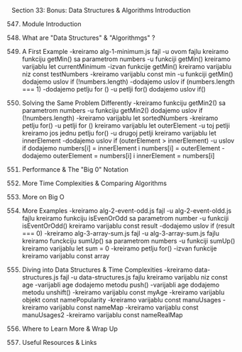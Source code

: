 Section 33: Bonus: Data Structures & Algorithms Introduction

547. Module Introduction

548. What are "Data Structures" & "Algorithmgs" ?

549. A First Example
-kreiramo alg-1-minimum.js fajl
-u ovom fajlu kreiramo funkciju getMin() sa parametrom numbers
-u funkciji getMin() kreiramo varijablu let currentMinimum
-izvan funkcije getMin() kreiramo varijablu niz const testNumbers
-kreiramo varijablu const min
-u funkciji getMin() dodajemo uslov if (!numbers.length)
-dodajemo uslov if (numbers.length === 1)
-dodajemo petlju for ()
-u petlji for() dodajemo uslov if()

550. Solving the Same Problem Differently
-kreiramo funkciju getMin2() sa parametrom numbers
-u funkciju getMin2() dodajemo uslov if (!numbers.length)
-kreiramo varijablu let sortedNumbers
-kreiramo petlju for()
-u petlji for () kreiramo varijablu let outerElement
-u toj petlji kreiramo jos jednu petlju for()
-u drugoj petlji kreiramo varijablu let innerElement
-dodajemo uslov if (outerElement > innerElement)
-u uslov if dodajemo numbers[i] = innerElement i numbers[i] = outerElement
-dodajemo outerElement = numbers[i] i innerElement = numbers[i]

551. Performance & The "Big 0" Notation

552. More Time Complexities & Comparing Algorithms

553. More on Big O

554. More Examples
-kreiramo alg-2-event-odd.js fajl
-u alg-2-event-oldd.js fajlu kreiramo funkciju isEvenOrOdd sa parametrom number
-u funkciji isEventOrOdd() kreiramo varijablu const result 
-dodajemo uslov if (result === 0)
-kreiramo alg-3-array-sum.js fajl
-u alg-3-array-sum.js fajlu kreiramo funckciju sumUp() sa parametrom numbers
-u funkciji sumUp() kreiramo varijablu let sum = 0
-kreiramo petlju for()
-izvan funkcije kreiramo varijablu const array

555. Diving into Data Structures & Time Complexities
-kreiramo data-structures.js fajl
-u data-structures.js fajlu kreiramo varijablu niz const age
-varijabli age dodajemo metodu push()
-varijabli age dodajemo metodu unshift()
-kreiramo varijablu const myAge
-kreiramo varijablu objekt const namePopularity
-kreiramo varijablu const manuUsages
-kreiramo varijablu const nameMap
-kreiramo varijablu const manuUsages2
-kreiramo varijablu const nameRealMap

556. Where to Learn More & Wrap Up

557. Useful Resources & Links
